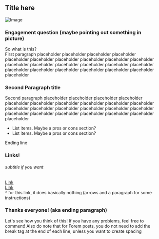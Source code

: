 ## Title here
![Image](test-image.png)
### Engagement question (maybe pointing out something in picture)
So what is this?<br>
First paragraph placeholder placeholder placeholder placeholder placeholder placeholder placeholder placeholder placeholder placeholder placeholder placeholder placeholder placeholder placeholder placeholder placeholder placeholder placeholder placeholder placeholder placeholder placeholder 
<br>
### Second Paragraph title
Second paragraph placeholder placeholder placeholder placeholder placeholder placeholder placeholder placeholder placeholder placeholder placeholder placeholder placeholder placeholder placeholder placeholder placeholder placeholder placeholder placeholder placeholder placeholder placeholder
- List items. Maybe a pros or cons section?
- List items. Maybe a pros or cons section?

Ending line

### Links!
###### subtitle if you want
[Link](https://github.com/Wjplatformer/README/blob/main/TEMPLATES/posts/post-wjplatformer.md)<br>
[Link](https://github.com/Wjplatformer/README/blob/main/TEMPLATES/posts/post-wjplatformer.md)<br>
^ for this link, it does basically nothing (arrows and a paragraph for some instructions)

### Thanks everyone! (aka ending paragraph)
Let's see how you think of this! If you have any problems, feel free to comment! Also do note that for Forem posts, you do not need to add the break tag at the end of each line, unless you want to create spacing